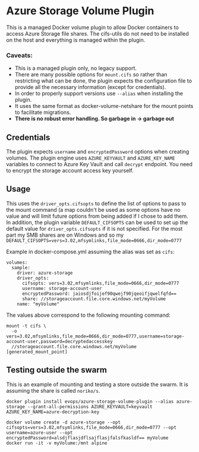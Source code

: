 Azure Storage Volume Plugin
======================

This is a managed Docker volume plugin to allow Docker containers to access Azure Storage file shares.  The cifs-utils do not need to be installed on the host and everything is managed within the plugin.

### Caveats:

- This is a managed plugin only, no legacy support.
- There are many possible options for `mount.cifs` so rather than restricting what can be done, the plugin expects the configuration file to provide all the necessary information (except for credentials).
- In order to properly support versions use `--alias` when installing the plugin.
- It uses the same format as docker-volume-netshare for the mount points to facilitate migrations.
- **There is no robust error handling.  So garbage in -> garbage out**

## Credentials

The plugin expects `username` and `encryptedPassword` options when creating volumes. The plugin engine uses
`AZURE_KEYVAULT` and `AZURE_KEY_NAME` variables to connect to Azure Key Vault and call `decrypt` endpoint. You
need to encrypt the storage account access key yourself.

## Usage

This uses the `driver_opts.cifsopts` to define the list of options to pass to the mount command (a map couldn't be used as some options have no value and will limit future options from being added if I chose to add them.   In addition, the plugin variable `DEFAULT_CIFSOPTS` can be used to set up the default value for `driver_opts.cifsopts` if it is not specified.  For the most part my SMB shares are on Windows and so my `DEFAULT_CIFSOPTS=vers=3.02,mfsymlinks,file_mode=0666,dir_mode=0777`



Example in docker-compose.yml assuming the alias was set as `cifs`:

    volumes:
      sample:
        driver: azure-storage
        driver_opts:
          cifsopts: vers=3.02,mfsymlinks,file_mode=0666,dir_mode=0777
          username: storage-account-user
          encryptedPassword: jaiosdjfoijef90qwejf90jqeoifjqwelfqfd==
          share: //storageaccount.file.core.windows.net/myVolume
        name: "myVolume"

The values above correspond to the following mounting command:

    mount -t cifs \
      -o vers=3.02,mfsymlinks,file_mode=0666,dir_mode=0777,username=storage-account-user,password=decryptedaccesskey
      //storageaccount.file.core.windows.net/myVolume [generated_mount_point]

## Testing outside the swarm

This is an example of mounting and testing a store outside the swarm.  It is assuming the share is called `noriko/s`.

    docker plugin install evops/azure-storage-volume-plugin --alias azure-storage --grant-all-permissions AZURE_KEYVAULT=keyvault AZURE_KEY_NAME=azure-decryption-key
    
    docker volume create -d azure-storage --opt cifsopts=vers=3.02,mfsymlinks,file_mode=0666,dir_mode=0777 --opt username=azure-user --opt encryptedPassword=alsdjflasjdflsajflasjfalsfkasldf== myVolume
    docker run -it -v myVolume:/mnt alpine
